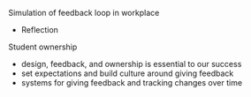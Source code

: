 Simulation of feedback loop in workplace
- Reflection

Student ownership
- design, feedback, and ownership is essential to our success
- set expectations and build culture around giving feedback
- systems for giving feedback and tracking changes over time






















